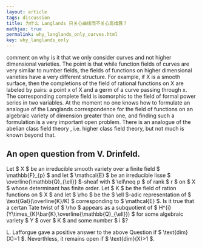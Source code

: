 ```yaml
---
layout: article
tags: discussion
title: 为什么 Langlands 只关心曲线而不关心高维簇？
mathjax: true
permalink: why_langlands_only_curves.html
key: why_langlands_only
---
```

comment on why is it that we only consider curves and not higher dimensional varieties. The point is that while function fields of curves are very similar to number fields, the fields of functions on higher dimensional varieties have a very different structure. For example, if X is a smooth surface, then the completions of the field of rational functions on X are labeled by pairs: a point x of X and a germ of a curve passing through x. The corresponding complete field is isomorphic to the field of formal power series in two variables. At the moment no one knows how to formulate an analogue of the Langlands correspondence for the field of functions on an algebraic variety of dimension greater than one, and finding such a formulation is a very important open problem. There is an analogue of the abelian class field theory , i.e. higher class field theory, but not much is known beyond that.

## An open question from V. Drinfeld. 

<p> Let $ X $ be an irreducible smooth variety over a finite field $ \mathbb{F}_{p} $ and let $ \mathcal{E} $ be an irreducible lisse $ \overline{\mathbb{Q}_{\ell}} $-sheaf with $ \ell\neq p $ of rank $ r $ on $  X $ whose determinant has finite order. Let $ K $ be the field of ration functions on $ X $ and let $ \rho $ be the $ \ell $-adic representation of $ \text{Gal}(\overline{K}/K) $ corresponding to $ \mathcal{E} $. Is it true that a certan Tate twist of $ \rho $ appears as a subquotient of $ H^{i}(Y\times_{K}\bar{K},\overline{\mathbb{Q}_{\ell}}) $ for some algebraic variety $ Y $ over $ K $ and some number $ i $?


L. Lafforgue gave a positive answer to the above Question if $ \text{dim}(X)=1 $. Neverthless, it remains open if $ \text{dim}(X)>1 $.

